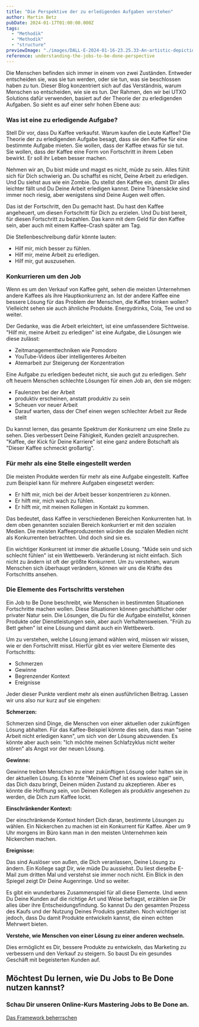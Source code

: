 ```yaml
---
title: "Die Perspektive der zu erledigenden Aufgaben verstehen"
author: Martin Betz
pubDate: 2024-01-17T01:00:00.000Z
tags:
  - "Methodik"
  - "Methodik"
  - "structure"
previewImage: "./images/DALL·E-2024-01-16-23.25.33-An-artistic-depiction-of-a-businessman-in-an-office-with-one-wall-dedicated-to-explanations-about-customer-research.-The-wall-is-filled-with-various-.png"
reference: understanding-the-jobs-to-be-done-perspective
---
```


Die Menschen befinden sich immer in einem von zwei Zuständen. Entweder entscheiden sie, was sie tun werden, oder sie tun, was sie beschlossen haben zu tun. Dieser Blog konzentriert sich auf das Verständnis, warum Menschen so entscheiden, wie sie es tun. Der Rahmen, den wir bei UTXO Solutions dafür verwenden, basiert auf der Theorie der zu erledigenden Aufgaben. So sieht es auf einer sehr hohen Ebene aus:

### Was ist eine zu erledigende Aufgabe?

Stell Dir vor, dass Du Kaffee verkaufst. Warum kaufen die Leute Kaffee? Die Theorie der zu erledigenden Aufgabe besagt, dass sie den Kaffee für eine bestimmte Aufgabe mieten. Sie wollen, dass der Kaffee etwas für sie tut. Sie wollen, dass der Kaffee eine Form von Fortschritt in ihrem Leben bewirkt. Er soll ihr Leben besser machen.

Nehmen wir an, Du bist müde und magst es nicht, müde zu sein. Alles fühlt sich für Dich schwierig an. Du schaffst es nicht, Deine Arbeit zu erledigen. Und Du siehst aus wie ein Zombie. Du stellst den Kaffee ein, damit Dir alles leichter fällt und Du Deine Arbeit erledigen kannst. Deine Tränensäcke sind immer noch riesig, aber wenigstens sind Deine Augen weit offen.

Das ist der Fortschritt, den Du gemacht hast. Du hast den Kaffee angeheuert, um diesen Fortschritt für Dich zu erzielen. Und Du bist bereit, für diesen Fortschritt zu bezahlen. Das kann mit dem Geld für den Kaffee sein, aber auch mit einem Kaffee-Crash später am Tag.

Die Stellenbeschreibung dafür könnte lauten:

- Hilf mir, mich besser zu fühlen.
- Hilf mir, meine Arbeit zu erledigen.
- Hilf mir, gut auszusehen.

### Konkurrieren um den Job

Wenn es um den Verkauf von Kaffee geht, sehen die meisten Unternehmen andere Kaffees als ihre Hauptkonkurrenz an. Ist der andere Kaffee eine bessere Lösung für das Problem der Menschen, die Kaffee trinken wollen? Vielleicht sehen sie auch ähnliche Produkte. Energydrinks, Cola, Tee und so weiter.

Der Gedanke, was die Arbeit erleichtert, ist eine umfassendere Sichtweise. "Hilf mir, meine Arbeit zu erledigen" ist eine Aufgabe, die Lösungen wie diese zulässt:

- Zeitmanagementtechniken wie Pomodoro
- YouTube-Videos über intelligenteres Arbeiten
- Atemarbeit zur Steigerung der Konzentration

Eine Aufgabe zu erledigen bedeutet nicht, sie auch gut zu erledigen. Sehr oft heuern Menschen schlechte Lösungen für einen Job an, den sie mögen:

- Faulenzen bei der Arbeit
- produktiv erscheinen, anstatt produktiv zu sein
- Scheuen vor neuer Arbeit
- Darauf warten, dass der Chef einen wegen schlechter Arbeit zur Rede stellt

Du kannst lernen, das gesamte Spektrum der Konkurrenz um eine Stelle zu sehen. Dies verbessert Deine Fähigkeit, Kunden gezielt anzusprechen. "Kaffee, der Kick für Deine Karriere" ist eine ganz andere Botschaft als "Dieser Kaffee schmeckt großartig".

### Für mehr als eine Stelle eingestellt werden

Die meisten Produkte werden für mehr als eine Aufgabe eingestellt. Kaffee zum Beispiel kann für mehrere Aufgaben eingesetzt werden:

- Er hilft mir, mich bei der Arbeit besser konzentrieren zu können.
- Er hilft mir, mich wach zu fühlen.
- Er hilft mir, mit meinen Kollegen in Kontakt zu kommen.

Das bedeutet, dass Kaffee in verschiedenen Bereichen Konkurrenten hat. In dem oben genannten sozialen Bereich konkurriert er mit den sozialen Medien. Die meisten Kaffeeproduzenten würden die sozialen Medien nicht als Konkurrenten betrachten. Und doch sind sie es.

Ein wichtiger Konkurrent ist immer die aktuelle Lösung. "Müde sein und sich schlecht fühlen" ist ein Wettbewerb. Veränderung ist nicht einfach. Sich nicht zu ändern ist oft der größte Konkurrent. Um zu verstehen, warum Menschen sich überhaupt verändern, können wir uns die Kräfte des Fortschritts ansehen.

### Die Elemente des Fortschritts verstehen

Ein Job to Be Done beschreibt, wie Menschen in bestimmten Situationen Fortschritte machen wollen. Diese Situationen können geschäftlicher oder privater Natur sein. Die Lösungen, die Du für die Aufgabe einstellst, können Produkte oder Dienstleistungen sein, aber auch Verhaltensweisen. "Früh zu Bett gehen" ist eine Lösung und damit auch ein Wettbewerb.

Um zu verstehen, welche Lösung jemand wählen wird, müssen wir wissen, wie er den Fortschritt misst. Hierfür gibt es vier weitere Elemente des Fortschritts:

- Schmerzen
- Gewinne
- Begrenzender Kontext
- Ereignisse

Jeder dieser Punkte verdient mehr als einen ausführlichen Beitrag. Lassen wir uns also nur kurz auf sie eingehen:

**Schmerzen:**

Schmerzen sind Dinge, die Menschen von einer aktuellen oder zukünftigen Lösung abhalten. Für das Kaffee-Beispiel könnte dies sein, dass man "seine Arbeit nicht erledigen kann", um sich von der Lösung abzuwenden. Es könnte aber auch sein: "Ich möchte meinen Schlafzyklus nicht weiter stören" als Angst vor der neuen Lösung.

**Gewinne:**

Gewinne treiben Menschen zu einer zukünftigen Lösung oder halten sie in der aktuellen Lösung. Es könnte "Meinem Chef ist es sowieso egal" sein, das Dich dazu bringt, Deinen müden Zustand zu akzeptieren. Aber es könnte die Hoffnung sein, von Deinen Kollegen als produktiv angesehen zu werden, die Dich zum Kaffee lockt.

**Einschränkender Kontext:**

Der einschränkende Kontext hindert Dich daran, bestimmte Lösungen zu wählen. Ein Nickerchen zu machen ist ein Konkurrent für Kaffee. Aber um 9 Uhr morgens im Büro kann man in den meisten Unternehmen kein Nickerchen machen.

**Ereignisse:**

Das sind Auslöser von außen, die Dich veranlassen, Deine Lösung zu ändern. Ein Kollege sagt Dir, wie müde Du aussiehst. Du liest dieselbe E-Mail zum dritten Mal und verstehst sie immer noch nicht. Ein Blick in den Spiegel zeigt Dir Deine Augenringe. Und so weiter.

Es gibt ein wunderbares Zusammenspiel für all diese Elemente. Und wenn Du Deine Kunden auf die richtige Art und Weise befragst, erzählen sie Dir alles über ihre Entscheidungsfindung. So kannst Du den gesamten Prozess des Kaufs und der Nutzung Deines Produkts gestalten. Noch wichtiger ist jedoch, dass Du damit Produkte entwickeln kannst, die einen echten Mehrwert bieten.

**Verstehe, wie Menschen von einer Lösung zu einer anderen wechseln.**

Dies ermöglicht es Dir, bessere Produkte zu entwickeln, das Marketing zu verbessern und den Verkauf zu steigern. So baust Du ein gesundes Geschäft mit begeisterten Kunden auf.

## Möchtest Du lernen, wie Du Jobs to Be Done nutzen kannst?

### Schau Dir unseren Online-Kurs Mastering Jobs to Be Done an.

[Das Framework beherrschen](/leistungen/mastering-jobs-to-be-done-online-workshop/)
